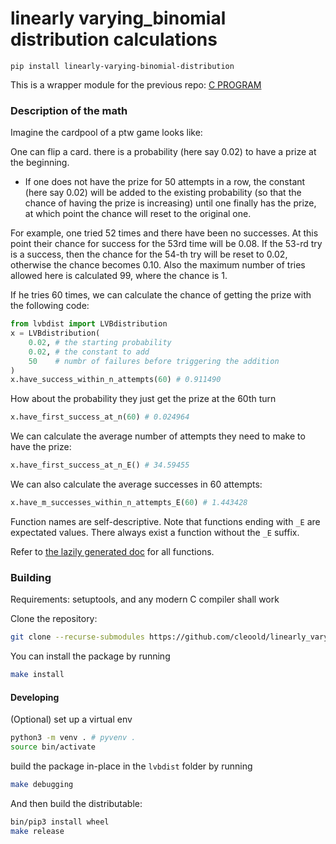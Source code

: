 # linearly varying_binomial distribution calculations

```
pip install linearly-varying-binomial-distribution
```

This is a wrapper module for the previous repo: [C PROGRAM](https://github.com/cleoold/linearly_varying_binomial_distribution_calcs)

### Description of the math

Imagine the cardpool of a ptw game looks like:

One can flip a card. there is a probability (here say 0.02) to have a prize at the beginning.
* If one does not have the prize for 50 attempts in a row, the constant (here say 0.02) will be added to the existing probability (so that the chance of having the prize is increasing) until one finally has the prize, at which point the chance will reset to the original one.

For example, one tried 52 times and there have been no successes. At this point their chance for success for the 53rd time will be 0.08. If the 53-rd try is a success, then the chance for the 54-th try will be reset to 0.02, otherwise the chance becomes 0.10. Also the maximum number of tries allowed here is calculated 99, where the chance is 1.

If he tries 60 times, we can calculate the chance of getting the prize with the following code:
```py
from lvbdist import LVBdistribution
x = LVBdistribution(
    0.02, # the starting probability 
    0.02, # the constant to add
    50    # numbr of failures before triggering the addition
)
x.have_success_within_n_attempts(60) # 0.911490

```
How about the probability they just get the prize at the 60th turn
```py
x.have_first_success_at_n(60) # 0.024964
```

We can calculate the average number of attempts they need to make to have the prize:
```py
x.have_first_success_at_n_E() # 34.59455
```

We can also calculate the average successes in 60 attempts:
```py
x.have_m_successes_within_n_attempts_E(60) # 1.443428
```

Function names are self-descriptive. Note that functions ending with `_E` are expectated values. There always exist a function without the `_E` suffix.

Refer to [the lazily generated doc](https://cdn.statically.io/gh/cleoold/linearly_varying_binomial_distribution_calcs_Python/master/doc/index.html) for all functions.


### Building

Requirements: setuptools, and any modern C compiler shall work

Clone the repository:
```bash
git clone --recurse-submodules https://github.com/cleoold/linearly_varying_binomial_distribution_calcs_Python
```

You can install the package by running
```bash
make install
```

#### Developing

(Optional) set up a virtual env
```bash
python3 -m venv . # pyvenv .
source bin/activate
```

build the package in-place in the `lvbdist` folder by running
```bash
make debugging
```
And then build the distributable:
```bash
bin/pip3 install wheel
make release
```

